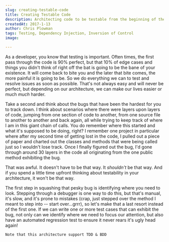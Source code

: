 ```yaml
---
slug: creating-testable-code
title: Creating Testable Code
description: Architecting code to be testable from the beginning of the project can yield immense cost and time savings down the road.  This posts focuses on why this is the case and how to start implementing testable patterns in your own code.
createdAt: 2017-1-13
author: Chris Plowman
tags: Testing, Dependency Injection, Inversion of Control
image: 

---
```


As a developer, you know that testing is important. Often times, the first pass through the code is 90% perfect, but that 10% of edge cases and things you didn't think of right off the bat is going to be the bane of your existence.  It will come back to bite you and the later that bite comes, the more painful it is going to be.  So we do everything we can to test and resolve issues as soon as possible. That's not always easy and will never be perfect, but depending on our architecture, we can make our lives easier or much *much* harder.

Take a second and think about the bugs that have been the hardest for you to track down. I think about scenarios where there were layers upon layers of code, jumping from one section of code to another, from one source file to another to another and back again, all while trying to keep track of where I am in this giant chain of calls.  You do remember where this started and what it's supposed to be doing, right?  I remember one project in particular where after my second time of getting lost in the code, I pulled out a piece of paper and charted out the classes and methods that were being called just so I wouldn't lose track.  Once I finally figured out the bug, I'd gone through around 30 layers in the code all originating from the one public method exhibiting the bug.

That was awful.  It doesn't have to be that way.  It *shouldn't* be that way.  And if you spend a little time upfront thinking about testability in your architecture, it won't be that way.

The first step in squashing that pesky bug is identifying where you need to look.  Stepping through a debugger is one way to do this, but that's manual, it's slow, and it's prone to mistakes (crap, just stepped over the method I meant to step into -- start over...grrr), so let's make that a last resort instead of the first one.  If we can write one or more test cases that can exhibit the bug, not only can we identify where we need to focus our attention, but also have an automated regression test to ensure it never rears it's ugly head again!

	Note that this architecture support TDD & BDD